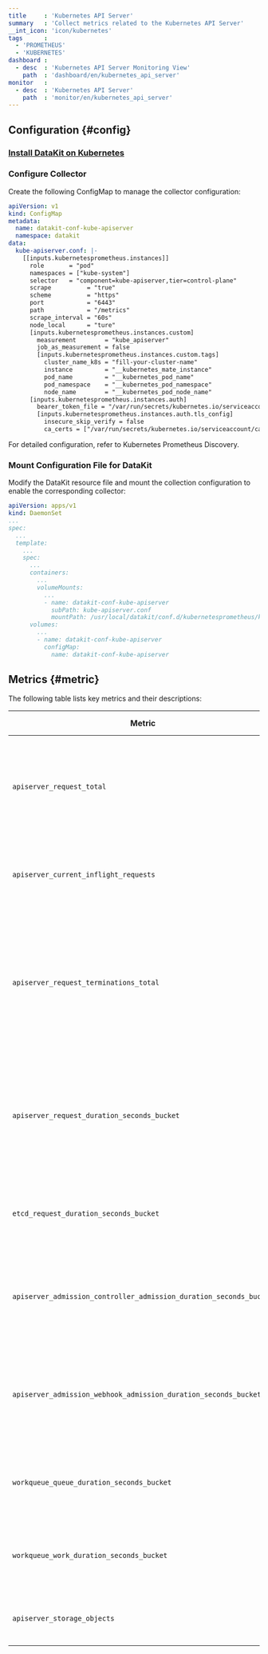 ```yaml
---
title     : 'Kubernetes API Server'
summary   : 'Collect metrics related to the Kubernetes API Server'
__int_icon: 'icon/kubernetes'
tags      :
  - 'PROMETHEUS'
  - 'KUBERNETES'
dashboard :
  - desc  : 'Kubernetes API Server Monitoring View'
    path  : 'dashboard/en/kubernetes_api_server'
monitor   :
  - desc  : 'Kubernetes API Server'
    path  : 'monitor/en/kubernetes_api_server'
---
```


## Configuration {#config}

### [Install DataKit on Kubernetes](../datakit/datakit-daemonset-deploy.md)

### Configure Collector

Create the following ConfigMap to manage the collector configuration:

```yaml
apiVersion: v1
kind: ConfigMap
metadata:
  name: datakit-conf-kube-apiserver
  namespace: datakit
data:
  kube-apiserver.conf: |-
    [[inputs.kubernetesprometheus.instances]]
      role       = "pod"
      namespaces = ["kube-system"]
      selector   = "component=kube-apiserver,tier=control-plane"
      scrape          = "true"
      scheme          = "https"
      port            = "6443"
      path            = "/metrics"
      scrape_interval = "60s"
      node_local      = "ture"
      [inputs.kubernetesprometheus.instances.custom]
        measurement        = "kube_apiserver"
        job_as_measurement = false
        [inputs.kubernetesprometheus.instances.custom.tags]
          cluster_name_k8s = "fill-your-cluster-name"
          instance         = "__kubernetes_mate_instance"
          pod_name         = "__kubernetes_pod_name"
          pod_namespace    = "__kubernetes_pod_namespace"
          node_name        = "__kubernetes_pod_node_name"
      [inputs.kubernetesprometheus.instances.auth]
        bearer_token_file = "/var/run/secrets/kubernetes.io/serviceaccount/token"
        [inputs.kubernetesprometheus.instances.auth.tls_config]
          insecure_skip_verify = false
          ca_certs = ["/var/run/secrets/kubernetes.io/serviceaccount/ca.crt"]
```

For detailed configuration, refer to Kubernetes Prometheus Discovery.

### Mount Configuration File for DataKit

Modify the DataKit resource file and mount the collection configuration to enable the corresponding collector:

```yaml
apiVersion: apps/v1
kind: DaemonSet
...
spec:
  ...
  template:
    ...
    spec:
      ...
      containers:
        ...
        volumeMounts:
          ...
          - name: datakit-conf-kube-apiserver
            subPath: kube-apiserver.conf
            mountPath: /usr/local/datakit/conf.d/kubernetesprometheus/kube-apiserver.conf
      volumes:
        ...
        - name: datakit-conf-kube-apiserver
          configMap:
            name: datakit-conf-kube-apiserver
```

## Metrics {#metric}

The following table lists key metrics and their descriptions:


| Metric                                             | Metric Type | Description   |
|----------------------------------------------------|-------------|--------------------------------------------------------------|
| `apiserver_request_total`                          | Counter     | Counts requests by verb, dry_run, group, version, resource, scope, component, and code           |
| `apiserver_current_inflight_requests`              | Gauge       | Current number of read/write requests, categorized by request_kind                               |
| `apiserver_request_terminations_total`             | Counter     | Counts discarded requests due to self-protection, categorized by code, component, group, resource, scope, subresource, verb, and version |
| `apiserver_request_duration_seconds_bucket`        | Histogram   | Response latency distribution, categorized by verb, dry_run, group, version, resource, subresource, scope, and component |
| `etcd_request_duration_seconds_bucket`             | Histogram   | Etcd response latency distribution, categorized by operation and type                           |
| `apiserver_admission_controller_admission_duration_seconds_bucket` | Histogram | Admission controller latency distribution, categorized by name, operation, rejected, and type  |
| `apiserver_admission_webhook_admission_duration_seconds_bucket` | Histogram | Admission Webhook response latency distribution, categorized by name, operation, rejected, and type |
| `workqueue_queue_duration_seconds_bucket`          | Histogram   | Distribution of time requests stay in the work queue, categorized by name                        |
| `workqueue_work_duration_seconds_bucket`           | Histogram   | Distribution of time taken to process requests in the queue, categorized by name                 |
| `apiserver_storage_objects`                        | Gauge       | Latest count of resources, categorized by resource                                               |

